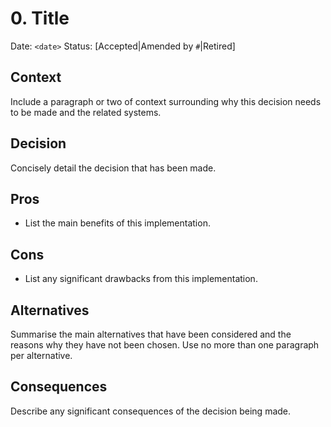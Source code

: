 # 0. Title

Date: `<date>`
Status: [Accepted|Amended by `#`|Retired]

## Context

Include a paragraph or two of context surrounding why this decision needs to be made and the related systems.

## Decision

Concisely detail the decision that has been made.

Pros
----
* List the main benefits of this implementation.

Cons
----
* List any significant drawbacks from this implementation.

## Alternatives

Summarise the main alternatives that have been considered and the reasons why they have not been chosen. Use no more than one paragraph per alternative.

## Consequences

Describe any significant consequences of the decision being made.
